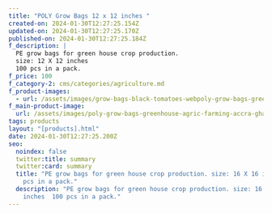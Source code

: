 ```yaml
---
title: "POLY Grow Bags 12 x 12 inches "
created-on: 2024-01-30T12:27:25.154Z
updated-on: 2024-01-30T12:27:25.170Z
published-on: 2024-01-30T12:27:25.184Z
f_description: |
  PE grow bags for green house crop production.
  size: 12 X 12 inches 
  100 pcs in a pack.
f_price: 100
f_category-2: cms/categories/agriculture.md
f_product-images:
  - url: /assets/images/grow-bags-black-tomatoes-webpoly-grow-bags-greenhouse-agric-farming-accra-ghana-gotogh.com-.jpg
f_main-product-image:
  url: /assets/images/poly-grow-bags-greenhouse-agric-farming-accra-ghana-gotogh.com-.jpg
tags: products
layout: "[products].html"
date: 2024-01-30T12:27:25.200Z
seo:
  noindex: false
  twitter:title: summary
  twitter:card: summary
  title: "PE grow bags for green house crop production. size: 16 X 16 inches  100
    pcs in a pack."
  description: "PE grow bags for green house crop production. size: 16 X 16
    inches  100 pcs in a pack."
---
```

